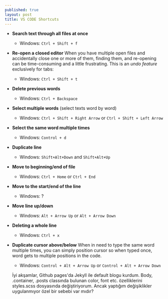 ```yaml
---
published: true
layout: post
title: VS CODE Shortcuts
---
```

- __Search text through all files at once__
    - Windows: `Ctrl + Shift + f`

- __Re-open a closed editor__
    When you have multiple open files and accidentally close one or more of them, finding them, and re-opening can be time-consuming and a little frustrating.
This is an _undo feature_ exclusively for tabs:
    - Windows: `Ctrl + Shift + t`

   

- __Delete previous words__
    - Windows: `Ctrl + Backspace`
    
    
- __Select multiple words__ (select texts word by word)
    - Windows: `Ctrl + Shift + Right Arrow` or `Ctrl + Shift + Left Arrow`
   
    
- __Select the same word multiple times__
    - Windows: `Control + d`
    

- __Duplicate line__
    - Windows: `Shift+Alt+Down` and `Shift+Alt+Up`

- __Move to beginning/end of file__
    - Windows: `Ctrl + Home` or `Ctrl + End`

- __Move to the start/end of the line__
    - Windows: ?
    
- __Move line up/down__
    - Windows: `Alt + Arrow Up` or `Alt + Arrow Down`
    
- __Deleting a whole line__
    - Windows: `Ctrl + x`
    
- __Duplicate cursor above/below__
    When in need to type the same word multiple times, you can simply position cursor so when typed once, word gets to multiple positions in the code.
    - Windows: `Control + Alt + Arrow Up` or `Control + Alt + Arrow Down`

    İyi akşamlar, 
    Github pages'da Jekyll ile default blogu kurdum. Body, .container, .posts classında bulunan color, font etc. özelliklerini styles.scss dosyasında değiştiriyorum. Ancak yaptığım değişiklikler uygulanmıyor özel bir sebebi var mıdır? 